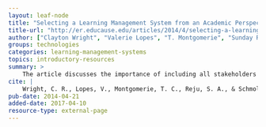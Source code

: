 ```yaml
---
layout: leaf-node
title: "Selecting a Learning Management System from an Academic Perspective"
title-url: "http://er.educause.edu/articles/2014/4/selecting-a-learning-management-system-advice-from-an-academic-perspective"
author: ["Clayton Wright", "Valerie Lopes", "T. Montgomerie", "Sunday Reju", "Seb Schmoller"]
groups: technologies
categories: learning-management-systems
topics: introductory-resources
summary: >
    The article discusses the importance of including all stakeholders in the selection of a Learning Management System: students, faculty, administration, and IT.
cite: |
    Wright, C. R., Lopes, V., Montgomerie, T. C., Reju, S. A., & Schmoller, S. (2014). Selecting a learning management system: Advice from an academic perspective. EDUCAUSE Review Online.
pub-date: 2014-04-21
added-date: 2017-04-10
resource-type: external-page
---
```

